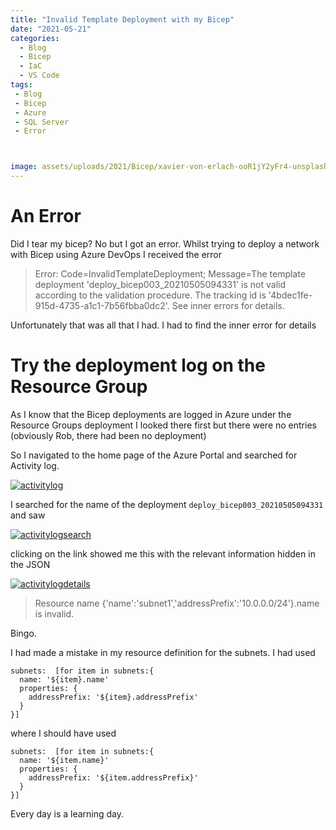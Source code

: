 ```yaml
---
title: "Invalid Template Deployment with my Bicep"
date: "2021-05-21" 
categories:
  - Blog
  - Bicep
  - IaC
  - VS Code
tags:
 - Blog
 - Bicep
 - Azure
 - SQL Server
 - Error



image: assets/uploads/2021/Bicep/xavier-von-erlach-ooR1jY2yFr4-unsplash.jpg
---
```


# An Error

Did I tear my bicep? No but I got an error. Whilst trying to deploy a network with Bicep using Azure DevOps I received the error

> Error: Code=InvalidTemplateDeployment; Message=The template deployment 'deploy_bicep003_20210505094331' is not valid according to the validation procedure. The tracking id is '4bdec1fe-915d-4735-a1c1-7b56fbba0dc2'. See inner errors for details.

Unfortunately that was all that I had. I had to find the inner error for details

# Try the deployment log on the Resource Group

As I know that the Bicep deployments are logged in Azure under the Resource Groups deployment I looked there first but there were no entries (obviously Rob, there had been no deployment)

So I navigated to the home page of the Azure Portal and searched for Activity log.

[![activitylog](https://blog.robsewell.com/assets/uploads/2021/Bicep/activitylog.png)](https://blog.robsewell.com/assets/uploads/2021/Bicep/activitylog.png)

I searched for the name of the deployment `deploy_bicep003_20210505094331` and saw  

[![activitylogsearch](https://blog.robsewell.com/assets/uploads/2021/Bicep/activitylogsearch.png)](https://blog.robsewell.com/assets/uploads/2021/Bicep/activitylogsearch.png)

clicking on the link showed me this with the relevant information hidden in the JSON

[![activitylogdetails](https://blog.robsewell.com/assets/uploads/2021/Bicep/activitylogdetails.png)](https://blog.robsewell.com/assets/uploads/2021/Bicep/activitylogdetails.png)

> Resource name {'name':'subnet1','addressPrefix':'10.0.0.0/24'}.name is invalid.

Bingo.

I had made a mistake in my resource definition for the subnets. I had used

````
subnets:  [for item in subnets:{
  name: '${item}.name'
  properties: {
    addressPrefix: '${item}.addressPrefix'
  }
}]
````

where I should have used

````
subnets:  [for item in subnets:{
  name: '${item.name}'
  properties: {
    addressPrefix: '${item.addressPrefix}'
  }
}]
````

Every day is a learning day.
